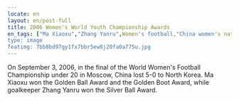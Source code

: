 ```yaml
---
locate: en
layout: en/post-full
title: 2006 Women's World Youth Championship Awards
en_tags: ["Ma Xiaoxu","Zhang Yanru",Women's football,"China women's national football team","World Youth Championship","2006"]
type: image
featimg: 7bb8bd97gy1fx7bbr5ew8j20fa0a775u.jpg
---
```


On September 3, 2006, in the final of the World Women's Football Championship under 20 in Moscow, China lost 5-0 to North Korea. Ma Xiaoxu won the Golden Ball Award and the Golden Boot Award, while goalkeeper Zhang Yanru won the Silver Ball Award.